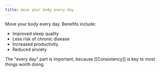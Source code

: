 ```yaml
---
title: move your body every day
---
```


Move your body every day. Benefits include:

- Improved sleep quality
- Less risk of chronic disease
- Increased productivity
- Reduced anxiety

The "every day" part is important, because [[Consistency]] is key to most things worth doing.